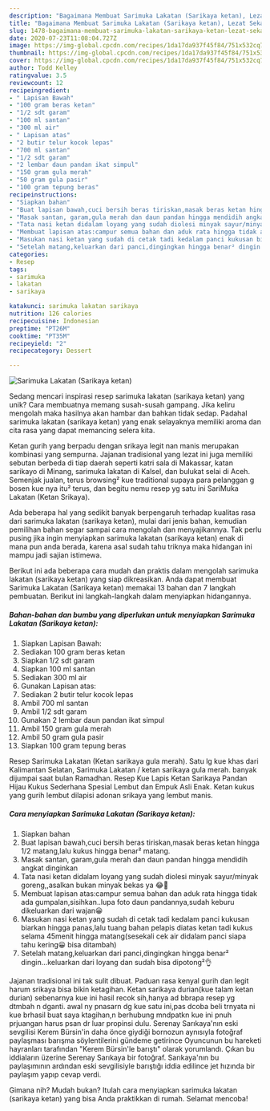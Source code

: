 ```yaml
---
description: "Bagaimana Membuat Sarimuka Lakatan (Sarikaya ketan), Lezat Sekali"
title: "Bagaimana Membuat Sarimuka Lakatan (Sarikaya ketan), Lezat Sekali"
slug: 1478-bagaimana-membuat-sarimuka-lakatan-sarikaya-ketan-lezat-sekali
date: 2020-07-23T11:08:04.727Z
image: https://img-global.cpcdn.com/recipes/1da17da937f45f84/751x532cq70/sarimuka-lakatan-sarikaya-ketan-foto-resep-utama.jpg
thumbnail: https://img-global.cpcdn.com/recipes/1da17da937f45f84/751x532cq70/sarimuka-lakatan-sarikaya-ketan-foto-resep-utama.jpg
cover: https://img-global.cpcdn.com/recipes/1da17da937f45f84/751x532cq70/sarimuka-lakatan-sarikaya-ketan-foto-resep-utama.jpg
author: Todd Kelley
ratingvalue: 3.5
reviewcount: 12
recipeingredient:
- " Lapisan Bawah"
- "100 gram beras ketan"
- "1/2 sdt garam"
- "100 ml santan"
- "300 ml air"
- " Lapisan atas"
- "2 butir telur kocok lepas"
- "700 ml santan"
- "1/2 sdt garam"
- "2 lembar daun pandan ikat simpul"
- "150 gram gula merah"
- "50 gram gula pasir"
- "100 gram tepung beras"
recipeinstructions:
- "Siapkan bahan"
- "Buat lapisan bawah,cuci bersih beras tiriskan,masak beras ketan hingga 1/2 matang,lalu kukus hingga benar² matang."
- "Masak santan, garam,gula merah dan daun pandan hingga mendidih angkat dinginkan"
- "Tata nasi ketan didalam loyang yang sudah diolesi minyak sayur/minyak goreng,,asalkan bukan minyak bekas ya 😂🤭"
- "Membuat lapisan atas:campur semua bahan dan aduk rata hingga tidak ada gumpalan,sisihkan..lupa foto daun pandannya,sudah keburu dikeluarkan dari wajan😀"
- "Masukan nasi ketan yang sudah di cetak tadi kedalam panci kukusan biarkan hingga panas,lalu tuang bahan pelapis diatas ketan tadi kukus selama 45menit hingga matang(sesekali cek air didalam panci siapa tahu kering😀 bisa ditambah)"
- "Setelah matang,keluarkan dari panci,dingingkan hingga benar² dingin...keluarkan dari loyang dan sudah bisa dipotong²👌"
categories:
- Resep
tags:
- sarimuka
- lakatan
- sarikaya

katakunci: sarimuka lakatan sarikaya 
nutrition: 126 calories
recipecuisine: Indonesian
preptime: "PT26M"
cooktime: "PT35M"
recipeyield: "2"
recipecategory: Dessert

---
```



![Sarimuka Lakatan (Sarikaya ketan)](https://img-global.cpcdn.com/recipes/1da17da937f45f84/751x532cq70/sarimuka-lakatan-sarikaya-ketan-foto-resep-utama.jpg)

Sedang mencari inspirasi resep sarimuka lakatan (sarikaya ketan) yang unik? Cara membuatnya memang susah-susah gampang. Jika keliru mengolah maka hasilnya akan hambar dan bahkan tidak sedap. Padahal sarimuka lakatan (sarikaya ketan) yang enak selayaknya memiliki aroma dan cita rasa yang dapat memancing selera kita.

Ketan gurih yang berpadu dengan srikaya legit nan manis merupakan kombinasi yang sempurna. Jajanan tradisional yang lezat ini juga memiliki sebutan berbeda di tiap daerah seperti katri sala di Makassar, katan sarikayo di Minang, sarimuka lakatan di Kalsel, dan bulukat selai di Aceh. Semenjak jualan, terus browsing² kue traditional supaya para pelanggan g bosen kue nya itu² terus, dan begitu nemu resep yg satu ini SariMuka Lakatan (Ketan Srikaya).

Ada beberapa hal yang sedikit banyak berpengaruh terhadap kualitas rasa dari sarimuka lakatan (sarikaya ketan), mulai dari jenis bahan, kemudian pemilihan bahan segar sampai cara mengolah dan menyajikannya. Tak perlu pusing jika ingin menyiapkan sarimuka lakatan (sarikaya ketan) enak di mana pun anda berada, karena asal sudah tahu triknya maka hidangan ini mampu jadi sajian istimewa.


Berikut ini ada beberapa cara mudah dan praktis dalam mengolah sarimuka lakatan (sarikaya ketan) yang siap dikreasikan. Anda dapat membuat Sarimuka Lakatan (Sarikaya ketan) memakai 13 bahan dan 7 langkah pembuatan. Berikut ini langkah-langkah dalam menyiapkan hidangannya.

<!--inarticleads1-->

##### Bahan-bahan dan bumbu yang diperlukan untuk menyiapkan Sarimuka Lakatan (Sarikaya ketan):

1. Siapkan  Lapisan Bawah:
1. Sediakan 100 gram beras ketan
1. Siapkan 1/2 sdt garam
1. Siapkan 100 ml santan
1. Sediakan 300 ml air
1. Gunakan  Lapisan atas:
1. Sediakan 2 butir telur kocok lepas
1. Ambil 700 ml santan
1. Ambil 1/2 sdt garam
1. Gunakan 2 lembar daun pandan ikat simpul
1. Ambil 150 gram gula merah
1. Ambil 50 gram gula pasir
1. Siapkan 100 gram tepung beras


Resep Sarimuka Lakatan (Ketan sarikaya gula merah). Satu lg kue khas dari Kalimantan Selatan, Sarimuka Lakatan / ketan sarikaya gula merah. banyak dijumpai saat bulan Ramadhan. Resep Kue Lapis Ketan Sarikaya Pandan Hijau Kukus Sederhana Spesial Lembut dan Empuk Asli Enak. Ketan kukus yang gurih lembut dilapisi adonan srikaya yang lembut manis. 

<!--inarticleads2-->

##### Cara menyiapkan Sarimuka Lakatan (Sarikaya ketan):

1. Siapkan bahan
1. Buat lapisan bawah,cuci bersih beras tiriskan,masak beras ketan hingga 1/2 matang,lalu kukus hingga benar² matang.
1. Masak santan, garam,gula merah dan daun pandan hingga mendidih angkat dinginkan
1. Tata nasi ketan didalam loyang yang sudah diolesi minyak sayur/minyak goreng,,asalkan bukan minyak bekas ya 😂🤭
1. Membuat lapisan atas:campur semua bahan dan aduk rata hingga tidak ada gumpalan,sisihkan..lupa foto daun pandannya,sudah keburu dikeluarkan dari wajan😀
1. Masukan nasi ketan yang sudah di cetak tadi kedalam panci kukusan biarkan hingga panas,lalu tuang bahan pelapis diatas ketan tadi kukus selama 45menit hingga matang(sesekali cek air didalam panci siapa tahu kering😀 bisa ditambah)
1. Setelah matang,keluarkan dari panci,dingingkan hingga benar² dingin...keluarkan dari loyang dan sudah bisa dipotong²👌


Jajanan tradisional ini tak sulit dibuat. Paduan rasa kenyal gurih dan legit harum srikaya bisa bikin ketagihan. Ketan sarikaya durian(kue talam ketan durian) sebenarnya kue ini hasil recok sih,hanya ad bbrapa resep yg dtmbah n dganti. awal ny pnasarn dg kue satu ini,pas dcoba beli trnyata ni kue brhasil buat saya ktagihan,n berhubung mndpatkn kue ini pnuh prjuangan harus psan dr luar propinsi dulu. Serenay Sarıkaya&#39;nın eski sevgilisi Kerem Bürsin&#39;in daha önce giydiği bornozun aynısıyla fotoğraf paylaşması barışma söylentilerini gündeme getirince Oyuncunun bu hareketi hayranları tarafından &#34;Kerem Bürsin&#39;le barıştı&#34; olarak yorumlandı. Çıkan bu iddiaların üzerine Serenay Sarıkaya bir fotoğraf. Sarıkaya&#39;nın bu paylaşımının ardından eski sevgilisiyle barıştığı iddia edilince jet hızında bir paylaşım yapıp cevap verdi. 

Gimana nih? Mudah bukan? Itulah cara menyiapkan sarimuka lakatan (sarikaya ketan) yang bisa Anda praktikkan di rumah. Selamat mencoba!

